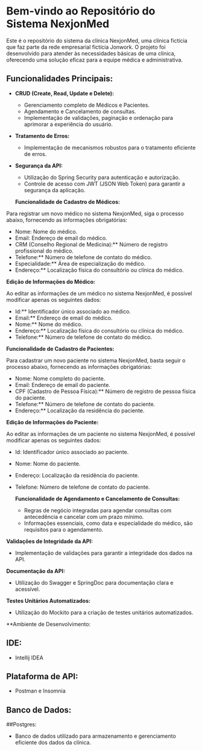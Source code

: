 # Bem-vindo ao Repositório do Sistema NexjonMed

Este é o repositório do sistema da clínica NexjonMed, uma clínica fictícia que faz parte da rede empresarial fictícia Jonwork. O projeto foi desenvolvido para atender às necessidades básicas de uma clínica, oferecendo uma solução eficaz para a equipe médica e administrativa.

## Funcionalidades Principais:


- **CRUD (Create, Read, Update e Delete):**
  - Gerenciamento completo de Médicos e Pacientes.
  - Agendamento e Cancelamento de consultas.
  - Implementação de validações, paginação e ordenação para aprimorar a experiência do usuário.

- **Tratamento de Erros:**
  - Implementação de mecanismos robustos para o tratamento eficiente de erros.

- **Segurança da API:**
  - Utilização do Spring Security para autenticação e autorização.
  - Controle de acesso com JWT (JSON Web Token) para garantir a segurança da aplicação.

  **Funcionalidade de Cadastro de Médicos:**

Para registrar um novo médico no sistema NexjonMed, siga o processo abaixo, fornecendo as informações obrigatórias:

- Nome: Nome  do médico.
- Email: Endereço de email  do médico.
- CRM (Conselho Regional de Medicina):** Número de registro profissional do médico.
- Telefone:** Número de telefone de contato do médico.
- Especialidade:** Área de especialização do médico.
- Endereço:** Localização física do consultório ou clínica do médico.

**Edição de Informações do Médico:**

Ao editar as informações de um médico no sistema NexjonMed, é possível modificar apenas os seguintes dados:

- Id:** Identificador único associado ao médico.
- Email:** Endereço de email do médico.
- Nome:** Nome  do médico.
- Endereço:** Localização física do consultório ou clínica do médico.
- Telefone:** Número de telefone de contato do médico.

**Funcionalidade de Cadastro de Pacientes:**

Para cadastrar um novo paciente no sistema NexjonMed, basta seguir o processo abaixo, fornecendo as informações obrigatórias:

- Nome: Nome completo do paciente.
- Email: Endereço de email do paciente.
- CPF (Cadastro de Pessoa Física):** Número de registro de pessoa física do paciente.
- Telefone:** Número de telefone de contato do paciente.
- Endereço:** Localização da residência do paciente.

**Edição de Informações do Paciente:**

Ao editar as informações de um paciente no sistema NexjonMed, é possível modificar apenas os seguintes dados:

- Id: Identificador único associado ao paciente.
- Nome: Nome  do paciente.
- Endereço: Localização da residência do paciente.
- Telefone: Número de telefone de contato do paciente.



  **Funcionalidade de Agendamento e Cancelamento de Consultas:**
  - Regras de negócio integradas para agendar consultas com antecedência e cancelar com um prazo mínimo.
  - Informações essenciais, como data e especialidade do médico, são requisitos para o agendamento.

 **Validações de Integridade da API:**
  - Implementação de validações para garantir a integridade dos dados na API.

 **Documentação da API:**
  - Utilização do Swagger e SpringDoc para documentação clara e acessível.

 **Testes Unitários Automatizados:**
  - Utilização do Mockito para a criação de testes unitários automatizados.

**Ambiente de Desenvolvimento:

## IDE:
  - Intellij IDEA

## Plataforma de API:
  - Postman e Insomnia

## Banco de Dados:

##Postgres:
  - Banco de dados utilizado para armazenamento e gerenciamento eficiente dos dados da clínica.
